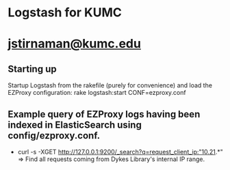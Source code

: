 # Logstash for KUMC #
# jstirnaman@kumc.edu #

## Starting up ##
  Startup Logstash from the rakefile (purely for convenience) and load the EZProxy configuration: rake logstash:start CONF=ezproxy.conf

## Example query of EZProxy logs having been indexed in ElasticSearch using config/ezproxy.conf. ##
  * curl -s -XGET http://127.0.0.1:9200/_search?q=request_client_ip:"10.21.*" => Find all requests coming from Dykes Library's internal IP range.

